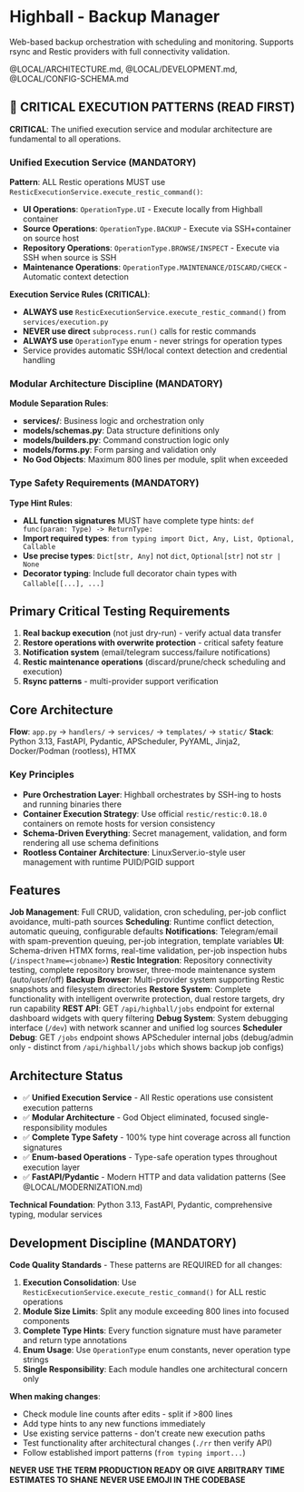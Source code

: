 # Highball - Backup Manager

Web-based backup orchestration with scheduling and monitoring. Supports rsync and Restic providers with full connectivity validation.

@LOCAL/ARCHITECTURE.md, @LOCAL/DEVELOPMENT.md, @LOCAL/CONFIG-SCHEMA.md

## 🚨 CRITICAL EXECUTION PATTERNS (READ FIRST)

**CRITICAL**: The unified execution service and modular architecture are fundamental to all operations.

### Unified Execution Service (MANDATORY)

**Pattern**: ALL Restic operations MUST use `ResticExecutionService.execute_restic_command()`:
- **UI Operations**: `OperationType.UI` - Execute locally from Highball container  
- **Source Operations**: `OperationType.BACKUP` - Execute via SSH+container on source host
- **Repository Operations**: `OperationType.BROWSE/INSPECT` - Execute via SSH when source is SSH
- **Maintenance Operations**: `OperationType.MAINTENANCE/DISCARD/CHECK` - Automatic context detection

**Execution Service Rules (CRITICAL)**:
- **ALWAYS use** `ResticExecutionService.execute_restic_command()` from `services/execution.py`
- **NEVER use direct** `subprocess.run()` calls for restic commands
- **ALWAYS use** `OperationType` enum - never strings for operation types
- Service provides automatic SSH/local context detection and credential handling

### Modular Architecture Discipline (MANDATORY)

**Module Separation Rules**:
- **services/**: Business logic and orchestration only  
- **models/schemas.py**: Data structure definitions only
- **models/builders.py**: Command construction logic only
- **models/forms.py**: Form parsing and validation only
- **No God Objects**: Maximum 800 lines per module, split when exceeded

### Type Safety Requirements (MANDATORY)

**Type Hint Rules**:
- **ALL function signatures** MUST have complete type hints: `def func(param: Type) -> ReturnType:`
- **Import required types**: `from typing import Dict, Any, List, Optional, Callable`
- **Use precise types**: `Dict[str, Any]` not `dict`, `Optional[str]` not `str | None`
- **Decorator typing**: Include full decorator chain types with `Callable[[...], ...]`

## Primary Critical Testing Requirements

1. **Real backup execution** (not just dry-run) - verify actual data transfer
2. **Restore operations with overwrite protection** - critical safety feature
3. **Notification system** (email/telegram success/failure notifications)
4. **Restic maintenance operations** (discard/prune/check scheduling and execution)
5. **Rsync patterns** - multi-provider support verification

## Core Architecture

**Flow**: `app.py` → `handlers/` → `services/` → `templates/` → `static/`
**Stack**: Python 3.13, FastAPI, Pydantic, APScheduler, PyYAML, Jinja2, Docker/Podman (rootless), HTMX

### Key Principles
- **Pure Orchestration Layer**: Highball orchestrates by SSH-ing to hosts and running binaries there
- **Container Execution Strategy**: Use official `restic/restic:0.18.0` containers on remote hosts for version consistency
- **Schema-Driven Everything**: Secret management, validation, and form rendering all use schema definitions
- **Rootless Container Architecture**: LinuxServer.io-style user management with runtime PUID/PGID support

## Features

**Job Management**: Full CRUD, validation, cron scheduling, per-job conflict avoidance, multi-path sources
**Scheduling**: Runtime conflict detection, automatic queuing, configurable defaults
**Notifications**: Telegram/email with spam-prevention queuing, per-job integration, template variables
**UI**: Schema-driven HTMX forms, real-time validation, per-job inspection hubs (`/inspect?name=<jobname>`)
**Restic Integration**: Repository connectivity testing, complete repository browser, three-mode maintenance system (auto/user/off)
**Backup Browser**: Multi-provider system supporting Restic snapshots and filesystem directories
**Restore System**: Complete functionality with intelligent overwrite protection, dual restore targets, dry run capability
**REST API**: GET `/api/highball/jobs` endpoint for external dashboard widgets with query filtering
**Debug System**: System debugging interface (`/dev`) with network scanner and unified log sources
**Scheduler Debug**: GET `/jobs` endpoint shows APScheduler internal jobs (debug/admin only - distinct from `/api/highball/jobs` which shows backup job configs)

## Architecture Status

- ✅ **Unified Execution Service** - All Restic operations use consistent execution patterns
- ✅ **Modular Architecture** - God Object eliminated, focused single-responsibility modules  
- ✅ **Complete Type Safety** - 100% type hint coverage across all function signatures
- ✅ **Enum-based Operations** - Type-safe operation types throughout execution layer
- ✅ **FastAPI/Pydantic** - Modern HTTP and data validation patterns (See @LOCAL/MODERNIZATION.md)

**Technical Foundation**: Python 3.13, FastAPI, Pydantic, comprehensive typing, modular services

## Development Discipline (MANDATORY)

**Code Quality Standards** - These patterns are REQUIRED for all changes:

1. **Execution Consolidation**: Use `ResticExecutionService.execute_restic_command()` for ALL restic operations
2. **Module Size Limits**: Split any module exceeding 800 lines into focused components
3. **Complete Type Hints**: Every function signature must have parameter and return type annotations
4. **Enum Usage**: Use `OperationType` enum constants, never operation type strings
5. **Single Responsibility**: Each module handles one architectural concern only

**When making changes**:
- Check module line counts after edits - split if >800 lines
- Add type hints to any new functions immediately  
- Use existing service patterns - don't create new execution paths
- Test functionality after architectural changes (`./rr` then verify API)
- Follow established import patterns (`from typing import...`)

**NEVER USE THE TERM PRODUCTION READY OR GIVE ARBITRARY TIME ESTIMATES TO SHANE**
**NEVER USE EMOJI IN THE CODEBASE**

